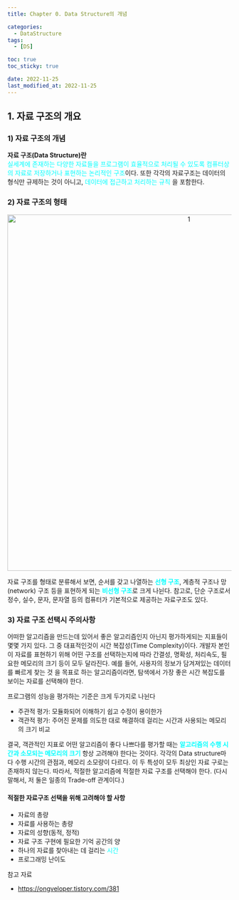 ```yaml
---
title: Chapter 0. Data Structure의 개념

categories:
  - DataStructure
tags:
  - [DS]

toc: true
toc_sticky: true

date: 2022-11-25
last_modified_at: 2022-11-25 
---
```


## 1. 자료 구조의 개요
### 1) 자료 구조의 개념

**자료 구조(Data Structure)란**  
<span style = "color:aqua">실세계에 존재하는 다양한 자료들을 프로그램이 효율적으로 처리될 수 있도록 컴퓨터상의 자료로 저장하거나 표현하는 논리적인 구조</span>이다. 
또한 각각의 자료구조는 데이터의 형식만 규제하는 것이 아니고, <span style = "color:aqua">데이터에 접근하고 처리하는 규칙</span> 을 포함한다. 

### 2) 자료 구조의 형태

<p align="center">
<img width="800" alt="1" src="https://user-images.githubusercontent.com/111734605/203856521-9a054962-b980-4545-a42b-5b58c14cdbbc.png">
</p>

자료 구조를 형태로 분류해서 보면, 순서를 갖고 나열하는 <span style = "color:aqua">**선형 구조**</span>, 계층적 구조나 망(network) 구조 등을 표현하게 되는 <span style = "color:aqua">**비선형 구조**</span>로 크게 나뉜다.
참고로, 단순 구조로서 정수, 실수, 문자, 문자열 등의 컴퓨터가 기본적으로 제공하는 자료구조도 있다.

### 3) 자료 구조 선택시 주의사항

어떠한 알고리즘을 만드는데 있어서 좋은 알고리즘인지 아닌지 평가하게되는 지표들이 몇몇 가지 있다. 그 중 대표적인것이 시간 복잡성(Time Complexity)이다. 개발자 본인이 자료를
표현하기 위해 어떤 구조를 선택하는지에 따라 간결성, 명확성, 처리속도, 필요한 메모리의 크기 등이 모두 달라진다. 예를 들어, 사용자의 정보가 담겨져있는 데이터를 빠르게 찾는 것
을 목표로 하는 알고리즘이라면, 탐색에서 가장 좋은 시간 복잡도를 보이는 자료를 선택해야 한다. 

프로그램의 성능을 평가하는 기준은 크게 두가지로 나뉜다
- 주관적 평가: 모듈화되어 이해하기 쉽고 수정이 용이한가
- 객관적 평가: 주어진 문제를 의도한 대로 해결하데 걸리는 시간과 사용되는 메모리의 크기 비교

결국, 객관적인 지표로 어떤 알고리즘이 좋다 나쁘다를 평가할 때는 <span style = "color:aqua">**알고리즘의 수행 시간과 소모되는 메모리의 크기**</span> 항상 고려해야 한다는 것이다.
각각의 Data structure마다 수행 시간의 관점과, 메모리 소모량이 다르다. 이 두 특성이 모두 최상인 자료 구로는 존재하지 않는다. 따라서, 적절한 알고리즘에 적절한 자료 구조를 선택해야
한다. (다시 말해서, 저 둘은 일종의 Trade-off 관계이다.)

#### 적절한 자료구조 선택을 위해 고려해야 할 사항
- 자료의 총량
- 자료를 사용하는 총량
- 자료의 성향(동적, 정적)
- 자료 구조 구현에 필요한 기억 공간의 양
- 하나의 자료를 찾아내는 데 걸리는 <span style = "color: aqua">시간</span>
- 프로그래밍 난이도

참고 자료
- https://ongveloper.tistory.com/381

